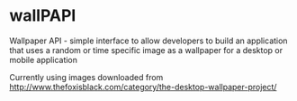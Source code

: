 wallPAPI
========

Wallpaper API - simple interface to allow developers to build an application that uses a random or time specific image as a wallpaper for a desktop or mobile application

Currently using images downloaded from http://www.thefoxisblack.com/category/the-desktop-wallpaper-project/
